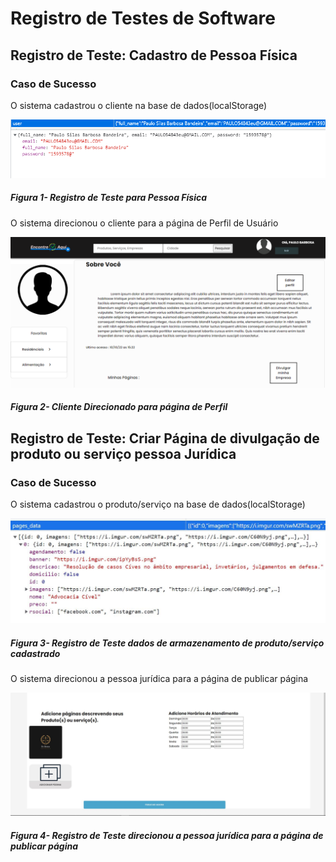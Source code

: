 # Registro de Testes de Software

## Registro de Teste: Cadastro de Pessoa Física

### Caso de Sucesso

<p> O sistema cadastrou o cliente na base de dados(localStorage) </p>

<p align="center"> 
  <img src="img/testes/RegistroTesteSucesso.PNG" width="800">
</p>

##### _Figura 1- Registro de Teste para Pessoa Física_

<p> O sistema direcionou o cliente para a página de Perfil de Usuário </p>

<p align="center"> 
  <img src="img/testes/RegistroTesteSucesso1.PNG" width="600">
</p>

##### _Figura 2- Cliente Direcionado para página de Perfil_

## Registro de Teste: Criar Página de divulgação de produto ou serviço pessoa Jurídica

### Caso de Sucesso

<p> O sistema cadastrou o produto/serviço na base de dados(localStorage) </p>

<p align="center"> 
  <img src="img/testes/RegistroTesteSucesso3.JPG" width="800">
</p>

##### _Figura 3- Registro de Teste dados de armazenamento de produto/serviço cadastrado_

<p> O sistema direcionou a pessoa jurídica para a página de publicar página </p>

<p align="center"> 
  <img src="img/testes/RegistroTeste_Sucesso2.JPG" width="600">
</p>


##### _Figura 4- Registro de Teste direcionou a pessoa jurídica para a página de publicar página_
